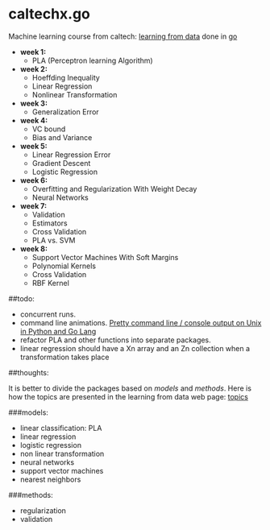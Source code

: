 caltechx.go
===========

Machine learning course from caltech: [learning from data](https://work.caltech.edu/telecourse.html) done in [go](http://golang.org)

* **week 1:**
    * PLA (Perceptron learning Algorithm)
* **week 2:**
    * Hoeffding Inequality
    * Linear Regression
    * Nonlinear Transformation
* **week 3:**
    * Generalization Error
* **week 4:**
    * VC bound
    * Bias and Variance
* **week 5:**
    * Linear Regression Error
    * Gradient Descent
    * Logistic Regression
* **week 6:**
    * Overfitting and Regularization With Weight Decay
    * Neural Networks
* **week 7:**
    * Validation
    * Estimators
    * Cross Validation
    * PLA vs. SVM
* **week 8:**
    * Support Vector Machines With Soft Margins
    * Polynomial Kernels
    * Cross Validation
    * RBF Kernel


##todo:

* concurrent runs.
* command line animations. [Pretty command line / console output on Unix in Python and Go Lang](http://www.darkcoding.net/software/pretty-command-line-console-output-on-unix-in-python-and-go-lang/)
* refactor PLA and other functions into separate packages.
* linear regression should have a Xn array and an Zn collection when a transformation takes place

##thoughts:

It is better to divide the packages based on *models* and *methods*.
Here is how the topics are presented in the learning from data web page:
[topics](http://work.caltech.edu/library/)

###models:

* linear classification: PLA
* linear regression
* logistic regression
* non linear transformation
* neural networks
* support vector machines
* nearest neighbors


###methods:
* regularization
* validation
